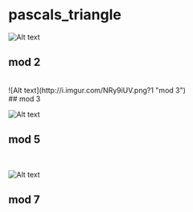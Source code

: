 # pascals_triangle
![Alt text](http://i.imgur.com/tgzoMGt.png?1 "mod 2")
<br>
## mod 2 
<br>
![Alt text](http://i.imgur.com/NRy9iUV.png?1 "mod 3")
<br>
## mod 3 
<br>

![Alt text](http://i.imgur.com/7KzsaRs.png?1 "mod 5")
<br>
## mod 5 
<br>

![Alt text](http://i.imgur.com/uzmoBPO.png?1 "mod 7")
<br>
## mod 7 
<br>
